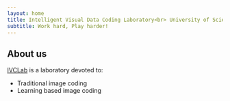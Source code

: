```yaml
---
layout: home
title: Intelligent Visual Data Coding Laboratory<br> University of Science and Technology of China
subtitle: Work hard, Play harder!
---
```


## About us

[IVCLab](https://ustc-ivclab.github.io) is a laboratory devoted to:

- Traditional image coding
- Learning based image coding

<!--
## Contact us

- [:e-mail:](mailto:dongeliu@mail.ustc.edu.cn) dongeliu@mail.ustc.edu.cn,&emsp; [:e-mail:](mailto:lil1@ustc.edu.cn) lil1@ustc.edu.cn
- [:office:](https://ustc.edu.cn/) Dept. EEIS, No. 443 Huangshan Road, Hefei,
  Anhui Province, China
- [:mailbox_with_mail:](https://ustc.edu.cn/) 230027
- -->
